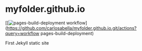 # myfolder.github.io

[[![pages-build-deployment workflow](https://github.com/carlosabella/myfolder.github.io/actions/workflows/pages/pages-build-deployment/badge.svg)](https://github.com/carlosabella/myfolder.github.io.git/actions?query=workflow pages-build-deployment) 

First Jekyll static site
